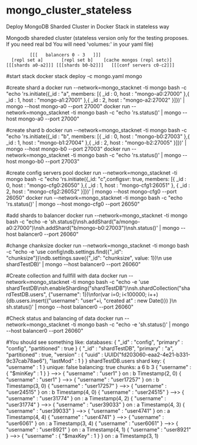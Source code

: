 # mongo_cluster_stateless
Deploy MongoDB Sharded Cluster in Docker Stack in stateless way

Mongodb shareded cluster
(stateless version only for the testing proposes. If you need real bd You will need 'volumes:' in your yaml file)

             [[[   balancers 0 - 3   ]]]
      [repl set a]       [repl set b]    [cache mongos (repl setc)]
    [[[shards a0-a2]]] [[[shards b0-b2]]]   [[[conf servers c0-c2]]]

#start stack
docker stack deploy -c mongo.yaml mongo

#create shard a
docker run --network=mongo_stacknet  -ti mongo  bash -c "echo 'rs.initiate({_id : \"a\", members: [{ _id : 0, host : \"mongo-a0:27000\" },{ _id : 1, host : \"mongo-a1:27001\" },{ _id : 2, host : \"mongo-a2:27002\" }]})' | mongo --host mongo-a0 --port 27000"
docker run --network=mongo_stacknet  -ti mongo  bash -c "echo 'rs.status()' | mongo --host mongo-a0 --port 27000"

#create shard b
docker run --network=mongo_stacknet  -ti mongo  bash -c "echo 'rs.initiate({_id : \"b\", members: [{ _id : 0, host : \"mongo-b0:27003\" },{ _id : 1, host : \"mongo-b1:27004\" },{ _id : 2, host : \"mongo-b2:27005\" }]})' | mongo --host mongo-b0 --port 27003"
docker run --network=mongo_stacknet  -ti mongo  bash -c "echo 'rs.status()' | mongo --host mongo-b0 --port 27003"

#create config servers pool
docker run --network=mongo_stacknet  -ti mongo  bash -c "echo 'rs.initiate({_id: \"c\",configsvr: true, members: [{ _id : 0, host : \"mongo-cfg0:26050\" },{ _id : 1, host : \"mongo-cfg1:26051\" }, { _id : 2, host : \"mongo-cfg2:26052\" }]})' | mongo --host mongo-cfg0 --port 26050"
docker run --network=mongo_stacknet  -ti mongo  bash -c "echo 'rs.status()' | mongo --host mongo-cfg0 --port 26050"

#add shards to balancer
docker run --network=mongo_stacknet  -ti mongo  bash -c "echo -e 'sh.status()\nsh.addShard(\"a/mongo-a0:27000\")\nsh.addShard(\"b/mongo-b0:27003\")\nsh.status()' | mongo --host balancer0 --port 26060"

#change chanksize
docker run --network=mongo_stacknet  -ti mongo  bash -c "echo -e 'use config\ndb.settings.find({\"_id\": \"chunksize\"})\ndb.settings.save({\"_id\": \"chunksize\", value: 1})\n use shardTestDB)' | mongo --host balancer0 --port 26060"

#Create collection and fullfill with data
docker run --network=mongo_stacknet  -ti mongo  bash -c "echo -e 'use shardTestDB\nsh.enableSharding(\"shardTestDB\")\nsh.shardCollection(\"shardTestDB.users\", {\"username\": 1})\nfor(var i=0; i<100000; i++){db.users.insert({\"username\": \"user\"+i, \"created at\" : new    Date()}) }\n sh.status()' | mongo --host balancer0 --port 26060"

#Check status and balancing of data
docker run --network=mongo_stacknet  -ti mongo  bash -c "echo -e 'sh.status()' | mongo --host balancer0 --port 26060"

#You should see something like:
 databases:
        {  "_id" : "config",  "primary" : "config",  "partitioned" : true }
        {  "_id" : "shardTestDB",  "primary" : "a",  "partitioned" : true,  "version" : {  "uuid" : UUID("fd203060-eaa2-4e21-b331-9c37cab78ae6"),  "lastMod" : 1 } }
                shardTestDB.users
                        shard key: { "username" : 1 }
                        unique: false
                        balancing: true
                        chunks:
                                a	6
                                b	3
                        { "username" : { "$minKey" : 1 } } -->> { "username" : "user1" } on : b Timestamp(2, 0) 
                        { "username" : "user1" } -->> { "username" : "user17257" } on : b Timestamp(3, 0) 
                        { "username" : "user17257" } -->> { "username" : "user24515" } on : b Timestamp(4, 0) 
                        { "username" : "user24515" } -->> { "username" : "user31774" } on : a Timestamp(4, 2) 
                        { "username" : "user31774" } -->> { "username" : "user39033" } on : a Timestamp(4, 3) 
                        { "username" : "user39033" } -->> { "username" : "user4741" } on : a Timestamp(4, 4) 
                        { "username" : "user4741" } -->> { "username" : "user6061" } on : a Timestamp(3, 4) 
                        { "username" : "user6061" } -->> { "username" : "user8921" } on : a Timestamp(4, 1) 
                        { "username" : "user8921" } -->> { "username" : { "$maxKey" : 1 } } on : a Timestamp(3, 1) 

